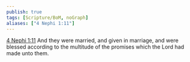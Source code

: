 ```yaml
---
publish: true
tags: [Scripture/BoM, noGraph]
aliases: ["4 Nephi 1:11"]
---
```

[4 Nephi 1:11](https://churchofjesuschrist.org/study/scriptures/bofm/4-ne/1?lang=eng&id=p11#p11) And they were married, and given in marriage, and were blessed according to the multitude of the promises which the Lord had made unto them.
